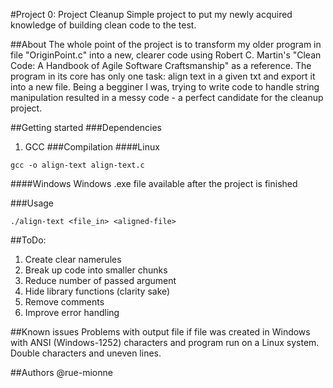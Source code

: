 #Project 0: Project Cleanup
Simple project to put my newly acquired knowledge of building clean code to the test.

##About
The whole point of the project is to transform my older program in file "OriginPoint.c" into a new, clearer code using Robert C. Martin's "Clean Code: A Handbook of Agile Software Craftsmanship" as a reference. 
The program in its core has only one task: align text in a given txt and export it into a new file. Being a begginer I was, trying to write code to handle string manipulation resulted in a messy code - a perfect candidate for the cleanup project.

##Getting started
###Dependencies
1. GCC
###Compilation
####Linux
```
gcc -o align-text align-text.c
```

####Windows
Windows .exe file available after the project is finished

###Usage
```
./align-text <file_in> <aligned-file>
```

##ToDo:
1. Create clear namerules
2. Break up code into smaller chunks
3. Reduce number of passed argument
4. Hide library functions (clarity sake)
5. Remove comments
6. Improve error handling

##Known issues
Problems with output file if file was created in Windows with ANSI (Windows-1252) characters and program run on a Linux system. Double characters and uneven lines.

##Authors
@rue-mionne
